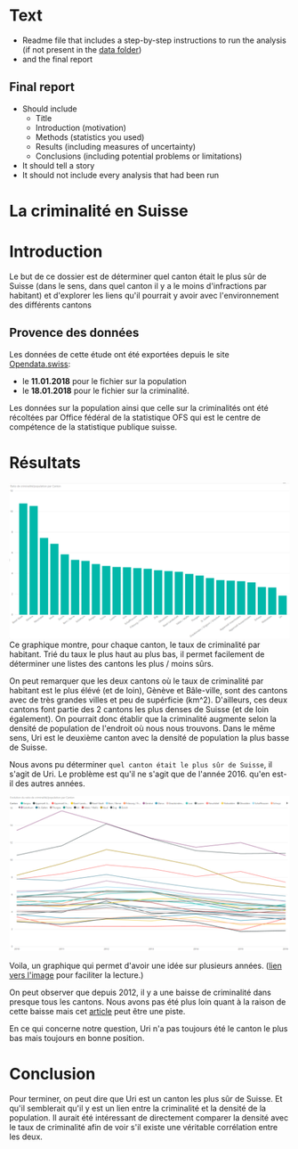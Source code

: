 # Text

 * Readme file that includes a step-by-step instructions to run the analysis (if not present in the [data folder](../data/readme.md))
 * and the final report

## Final report
 * Should include
   * Title
   * Introduction (motivation)
   * Methods (statistics you used)
   * Results (including measures of uncertainty)
   * Conclusions (including potential problems or limitations)
 * It should tell a story
 * It should not include every analysis that had been run

# La criminalité en Suisse
# Introduction


Le but de ce dossier est de déterminer quel canton était le plus sûr de Suisse (dans le sens, dans quel canton il y a le moins d'infractions par habitant) et d'explorer les liens qu'il pourrait y avoir avec l'environnement des différents cantons 






## Provence des données
Les données de cette étude ont été exportées depuis le site [Opendata.swiss](https://opendata.swiss/en/):
- le <b>11.01.2018</b> pour le fichier sur la population
- le <b>18.01.2018</b> pour le fichier sur la criminalité.

Les données sur la population ainsi que celle sur la criminalités ont été récoltées par Office fédéral de la statistique OFS qui est le centre de compétence de la statistique publique suisse.


# Résultats
<img src="../figures/final/2016-CriminaliteParCanton.png" alt="crimnalité par canton en 2016"/>
Ce graphique montre, pour chaque canton, le taux de criminalité par habitant. Trié du taux le plus haut au plus bas, il permet facilement de déterminer une listes des cantons les plus / moins sûrs.


On peut remarquer que les deux cantons où le taux de criminalité par habitant est le plus élévé (et de loin), Gènève et Bâle-ville, sont des cantons avec de très grandes villes et peu de supérficie (km^2). D'ailleurs, ces deux cantons font partie des 2 cantons les plus denses de Suisse (et de loin également). On pourrait donc établir que la criminalité augmente selon la densité de population de l'endroit où nous nous trouvons. Dans le même sens, Uri est le deuxième canton avec la densité de population la plus basse de Suisse.


Nous avons pu déterminer `quel canton était le plus sûr de Suisse`, il s'agit de Uri. Le problème est qu'il ne s'agit que de l'année 2016. qu'en est-il des autres années. 


<img src="../figures/final/EvolutionCriminaliteParCanton.png" alt="Evolution de la criminalité par canton et année">

Voila, un graphique qui permet d'avoir une idée sur plusieurs années. ([lien vers l'image](../figures/final/EvolutionCriminaliteParCanton.png) pour faciliter la lecture.)

On peut observer que depuis 2012, il y a une baisse de criminalité dans presque tous les cantons. Nous avons pas été plus loin quant à la raison de cette baisse mais cet [article](https://www.24heures.ch/suisse/parlement-veut-durcir-code-penal/story/25814435) peut être une piste.

En ce qui concerne notre question, Uri n'a pas toujours été le canton le plus bas mais toujours en bonne position.



# Conclusion
Pour terminer, on peut dire que Uri est un canton les plus sûr de Suisse. Et qu'il semblerait qu'il y est un lien entre la criminalité et la densité de la population. Il aurait été intéressant de directement comparer la densité avec le taux de criminalité afin de voir s'il existe une véritable corrélation entre les deux. 

